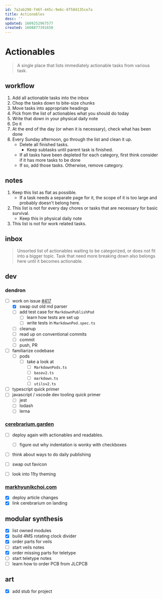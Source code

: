 ```yaml
---
id: 7a2ab298-f46f-445c-9e6c-8f58d135ce7a
title: Actionables
desc: ''
updated: 1609252967577
created: 1608877391650
---
```


# Actionables

> A single place that lists immediately actionable tasks from various task.

## workflow
1. Add all actionable tasks into the inbox
2. Chop the tasks down to bite-size chunks
3. Move tasks into appropriate headings
4. Pick from the list of actionables what you should do today
5. Write that down in your physical daily note
6. Do it
7. At the end of the day (or when it is necessary), check what has been done
8. Every Sunday afternoon, go through the list and clean it up.
    - Delete all finished tasks.
        - Keep subtasks until parent task is finished.
    - If all tasks have been depleted for each category, first think consider if it has more tasks to be done
    - If so, add those tasks. Otherwise, remove category.

## notes
1. Keep this list as flat as possible. 
    - If a task needs a separate page for it, the scope of it is too large and probably doesn't belong here.
2. This list is not for every day chores or tasks that are necessary for basic survival.
    - Keep this in physical daily note
3. This list is not for work related tasks.

## inbox

> Unsorted list of actionables waiting to be categorized, or does not fit into a bigger topic. 
Task that need more breaking down also belongs here until it becomes actionable.


## dev

### dendron
- [ ] work on issue [#417](https://github.com/dendronhq/dendron/issues/417)
    - [x] swap out old md parser
    - [ ] add test case for `MarkdownPublishPod`
        - [ ] learn how tests are set up
        - [ ] write tests in `MarkdownPod.spec.ts`
    - [ ] cleanup
    - [ ] read up on conventional commits
    - [ ] commit
    - [ ] push, PR
- [ ] familiarize codebase
    - [ ] pods
        - [ ] take a look at 
            - [ ] `MarkdownPods.ts`
            - [ ] `basev2.ts`
            - [ ] `markdown.ts`
            - [ ] `utilsv2.ts`
- [ ] typescript quick primer
- [ ] javascript / vscode dev tooling quick primer
    - [ ] jest
    - [ ] lodash
    - [ ] lerna

### [cerebrarium.garden](https://cerebrarium.garden)
- [ ] deploy again with actionables and readables.
    - [ ] figure out why indentation is wonky with checkboxes
- [ ] think about ways to do daily publishing
- [ ] swap out favicon
- [ ] look into 11ty theming


### [markhyunikchoi.com](https://markhyunikchoi.com)
- [x] deploy article changes
- [x] link cerebrarium on landing

## modular synthesis

- [x] list owned modules
- [x] build 4MS rotating clock divider
- [x] order parts for veils
- [ ] start veils notes
- [x] order missing parts for teletype
- [ ] start teletype notes
- [ ] learn how to order PCB from JLCPCB

## art
- [x] add stub for project
